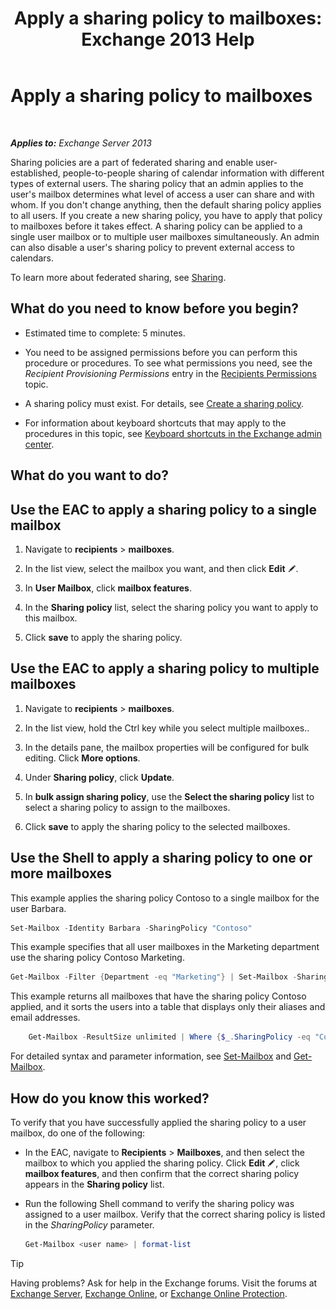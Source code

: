 ﻿---
title: 'Apply a sharing policy to mailboxes: Exchange 2013 Help'
TOCTitle: Apply a sharing policy to mailboxes
ms:assetid: dd4cc765-8469-4176-bb6e-d5b0f5235927
ms:mtpsurl: https://technet.microsoft.com/en-us/library/JJ657501(v=EXCHG.150)
ms:contentKeyID: 49289435
ms.date: 12/09/2016
mtps_version: v=EXCHG.150
---

# Apply a sharing policy to mailboxes

 

_**Applies to:** Exchange Server 2013_


Sharing policies are a part of federated sharing and enable user-established, people-to-people sharing of calendar information with different types of external users. The sharing policy that an admin applies to the user's mailbox determines what level of access a user can share and with whom. If you don't change anything, then the default sharing policy applies to all users. If you create a new sharing policy, you have to apply that policy to mailboxes before it takes effect. A sharing policy can be applied to a single user mailbox or to multiple user mailboxes simultaneously. An admin can also disable a user's sharing policy to prevent external access to calendars.

To learn more about federated sharing, see [Sharing](sharing-exchange-2013-help.md).

## What do you need to know before you begin?

  - Estimated time to complete: 5 minutes.

  - You need to be assigned permissions before you can perform this procedure or procedures. To see what permissions you need, see the *Recipient Provisioning Permissions* entry in the [Recipients Permissions](recipients-permissions-exchange-2013-help.md) topic.

  - A sharing policy must exist. For details, see [Create a sharing policy](create-a-sharing-policy-exchange-2013-help.md).

  - For information about keyboard shortcuts that may apply to the procedures in this topic, see [Keyboard shortcuts in the Exchange admin center](keyboard-shortcuts-in-the-exchange-admin-center-2013-help.md).

## What do you want to do?

## Use the EAC to apply a sharing policy to a single mailbox

1.  Navigate to **recipients** \> **mailboxes**.

2.  In the list view, select the mailbox you want, and then click **Edit** ![Edit icon](images/JJ218640.6f53ccb2-1f13-4c02-bea0-30690e6ea71d(EXCHG.150).gif "Edit icon").

3.  In **User Mailbox**, click **mailbox features**.

4.  In the **Sharing policy** list, select the sharing policy you want to apply to this mailbox.

5.  Click **save** to apply the sharing policy.

## Use the EAC to apply a sharing policy to multiple mailboxes

1.  Navigate to **recipients** \> **mailboxes**.

2.  In the list view, hold the Ctrl key while you select multiple mailboxes..

3.  In the details pane, the mailbox properties will be configured for bulk editing. Click **More options**.

4.  Under **Sharing policy**, click **Update**.

5.  In **bulk assign sharing policy**, use the **Select the sharing policy** list to select a sharing policy to assign to the mailboxes.

6.  Click **save** to apply the sharing policy to the selected mailboxes.

## Use the Shell to apply a sharing policy to one or more mailboxes

This example applies the sharing policy Contoso to a single mailbox for the user Barbara.

```powershell
Set-Mailbox -Identity Barbara -SharingPolicy "Contoso"
```

This example specifies that all user mailboxes in the Marketing department use the sharing policy Contoso Marketing.

```powershell
Get-Mailbox -Filter {Department -eq "Marketing"} | Set-Mailbox -SharingPolicy "Contoso Marketing"
```

This example returns all mailboxes that have the sharing policy Contoso applied, and it sorts the users into a table that displays only their aliases and email addresses.

```powershell
    Get-Mailbox -ResultSize unlimited | Where {$_.SharingPolicy -eq "Contoso" } | format-table Alias, EmailAddresses
```

For detailed syntax and parameter information, see [Set-Mailbox](https://technet.microsoft.com/en-us/library/bb123981\(v=exchg.150\)) and [Get-Mailbox](https://technet.microsoft.com/en-us/library/bb123685\(v=exchg.150\)).

## How do you know this worked?

To verify that you have successfully applied the sharing policy to a user mailbox, do one of the following:

  - In the EAC, navigate to **Recipients** \> **Mailboxes**, and then select the mailbox to which you applied the sharing policy. Click **Edit** ![Edit icon](images/JJ218640.6f53ccb2-1f13-4c02-bea0-30690e6ea71d(EXCHG.150).gif "Edit icon"), click **mailbox features**, and then confirm that the correct sharing policy appears in the **Sharing policy** list.

  - Run the following Shell command to verify the sharing policy was assigned to a user mailbox. Verify that the correct sharing policy is listed in the *SharingPolicy* parameter.
    
    ```powershell
    Get-Mailbox <user name> | format-list
    ```


> [!TIP]
> Having problems? Ask for help in the Exchange forums. Visit the forums at <A href="https://go.microsoft.com/fwlink/p/?linkid=60612">Exchange Server</A>, <A href="https://go.microsoft.com/fwlink/p/?linkid=267542">Exchange Online</A>, or <A href="https://go.microsoft.com/fwlink/p/?linkid=285351">Exchange Online Protection</A>.


